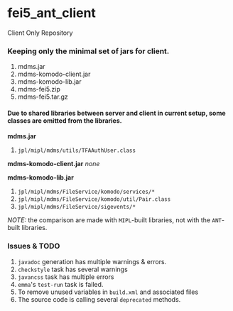 # fei5_ant_client
Client Only Repository

### Keeping only the minimal set of jars for client. 
1. mdms.jar
2. mdms-komodo-client.jar
3. mdms-komodo-lib.jar
4. mdms-fei5.zip
5. mdms-fei5.tar.gz

#### Due to shared libraries between server and client in current setup, some classes are omitted from the libraries. 

**mdms.jar**
1. `jpl/mipl/mdms/utils/TFAAuthUser.class`

**mdms-komodo-client.jar**
*none*

**mdms-komodo-lib.jar**
1. `jpl/mipl/mdms/FileService/komodo/services/*`
2. `jpl/mipl/mdms/FileService/komodo/util/Pair.class`
3. `jpl/mipl/mdms/FileService/sigevents/*`

*NOTE:* the comparison are made with `MIPL`-built libraries, not with the `ANT`-built libraries. 


### Issues & TODO
1. `javadoc` generation has multiple warnings & errors. 
2. `checkstyle` task has several warnings
3. `javancss` task has multiple errors
4. `emma`'s `test-run` task is failed. 
5. To remove unused variables in `build.xml` and associated files
6. The source code is calling several `deprecated` methods. 


